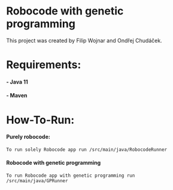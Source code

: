 # Robocode with genetic programming

This project was created by Filip Wojnar and Ondřej Chudáček.

# Requirements:

#### - Java 11
#### - Maven

# How-To-Run:

#### Purely robocode:
    To run solely Robocode app run /src/main/java/RobocodeRunner

#### Robocode with genetic programming
    To run Robocode app with genetic programming run /src/main/java/GPRunner


